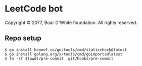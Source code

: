 # LeetCode bot
Copyright © 2077, Boar D'White foundation. All rights reserved.

## Repo setup
```shell
$ go install honnef.co/go/tools/cmd/staticcheck@latest
$ go install golang.org/x/tools/cmd/goimports@latest
$ ln -sf $(pwd)/pre-commit .git/hooks/pre-commit
```

